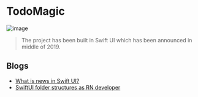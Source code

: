 # TodoMagic

![image](https://user-images.githubusercontent.com/27461460/77458392-74385580-6e41-11ea-9596-312d2d8a3854.png)

> The project has been built in Swift UI which has been announced in middle of 2019.

## Blogs
* [What is news in Swift UI?](https://medium.com/dooboolab/what-is-news-in-swift-ui-eb17a70318c4)
* [SwiftUI folder structures as RN developer](https://medium.com/dooboolab/swiftui-folder-structures-as-rn-developer-f1ba12be9a05)